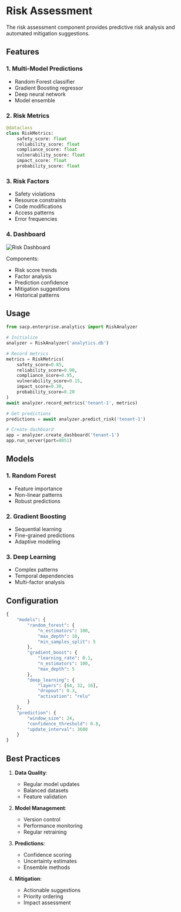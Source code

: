 # Risk Assessment

The risk assessment component provides predictive risk analysis and automated mitigation suggestions.

## Features

### 1. Multi-Model Predictions
- Random Forest classifier
- Gradient Boosting regressor
- Deep neural network
- Model ensemble

### 2. Risk Metrics

```python
@dataclass
class RiskMetrics:
    safety_score: float
    reliability_score: float
    compliance_score: float
    vulnerability_score: float
    impact_score: float
    probability_score: float
```

### 3. Risk Factors
- Safety violations
- Resource constraints
- Code modifications
- Access patterns
- Error frequencies

### 4. Dashboard

![Risk Dashboard](../images/risk_dashboard.png)

Components:
- Risk score trends
- Factor analysis
- Prediction confidence
- Mitigation suggestions
- Historical patterns

## Usage

```python
from sacp.enterprise.analytics import RiskAnalyzer

# Initialize
analyzer = RiskAnalyzer('analytics.db')

# Record metrics
metrics = RiskMetrics(
    safety_score=0.85,
    reliability_score=0.90,
    compliance_score=0.95,
    vulnerability_score=0.15,
    impact_score=0.30,
    probability_score=0.20
)
await analyzer.record_metrics('tenant-1', metrics)

# Get predictions
predictions = await analyzer.predict_risk('tenant-1')

# Create dashboard
app = analyzer.create_dashboard('tenant-1')
app.run_server(port=8051)
```

## Models

### 1. Random Forest
- Feature importance
- Non-linear patterns
- Robust predictions

### 2. Gradient Boosting
- Sequential learning
- Fine-grained predictions
- Adaptive modeling

### 3. Deep Learning
- Complex patterns
- Temporal dependencies
- Multi-factor analysis

## Configuration

```python
{
    "models": {
        "random_forest": {
            "n_estimators": 100,
            "max_depth": 10,
            "min_samples_split": 5
        },
        "gradient_boost": {
            "learning_rate": 0.1,
            "n_estimators": 100,
            "max_depth": 5
        },
        "deep_learning": {
            "layers": [64, 32, 16],
            "dropout": 0.3,
            "activation": "relu"
        }
    },
    "prediction": {
        "window_size": 24,
        "confidence_threshold": 0.8,
        "update_interval": 3600
    }
}
```

## Best Practices

1. **Data Quality**:
   - Regular model updates
   - Balanced datasets
   - Feature validation

2. **Model Management**:
   - Version control
   - Performance monitoring
   - Regular retraining

3. **Predictions**:
   - Confidence scoring
   - Uncertainty estimates
   - Ensemble methods

4. **Mitigation**:
   - Actionable suggestions
   - Priority ordering
   - Impact assessment
